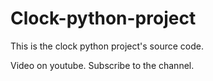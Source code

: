# Clock-python-project
This is the clock python project's source code.

Video on youtube.
Subscribe to the channel.